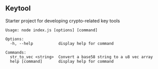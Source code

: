 ## Keytool

Starter project for developing crypto-related key tools

```
Usage: node index.js [options] [command]

Options:
  -h, --help           display help for command

Commands:
  str_to_vec <string>  Convert a base58 string to a u8 vec array
  help [command]       display help for command
```
